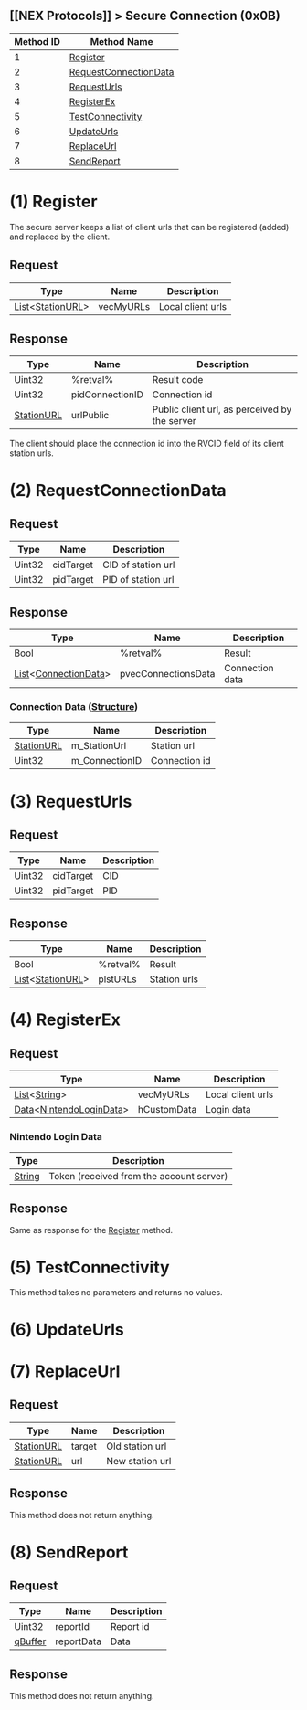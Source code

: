 ## [[NEX Protocols]] > Secure Connection (0x0B)

| Method ID | Method Name |
| --- | --- |
| 1 | [Register](#1-register) |
| 2 | [RequestConnectionData](#2-requestconnectiondata) |
| 3 | [RequestUrls](#3-requesturls) |
| 4 | [RegisterEx](#4-registerex) |
| 5 | [TestConnectivity](#5-testconnectivity) |
| 6 | [UpdateUrls](#6-updateurls) |
| 7 | [ReplaceUrl](#7-replaceurl) |
| 8 | [SendReport](#8-sendreport) |

# (1) Register
The secure server keeps a list of client urls that can be registered (added) and replaced by the client.

## Request
| Type | Name | Description |
| --- | --- | --- |
| [List]&lt;[StationURL]&gt; | vecMyURLs | Local client urls |

## Response
| Type | Name | Description |
| --- | --- | --- |
| Uint32 | %retval% | Result code |
| Uint32 | pidConnectionID | Connection id |
| [StationURL] | urlPublic |Public client url, as perceived by the server |

The client should place the connection id into the RVCID field of its client station urls.

# (2) RequestConnectionData
## Request
| Type | Name | Description |
| --- | --- | --- |
| Uint32 | cidTarget | CID of station url |
| Uint32 | pidTarget | PID of station url |

## Response
| Type | Name | Description |
| --- | --- | --- |
| Bool | %retval% | Result |
| [List]&lt;[ConnectionData](#connection-data)&gt; | pvecConnectionsData| Connection data |

### Connection Data ([Structure])
| Type | Name | Description |
| --- | --- | --- |
| [StationURL] | m_StationUrl | Station url |
| Uint32 | m_ConnectionID | Connection id |

# (3) RequestUrls
## Request
| Type | Name | Description |
| --- | --- | --- |
| Uint32 | cidTarget | CID |
| Uint32 | pidTarget | PID |

## Response
| Type | Name | Description |
| --- | --- | --- |
| Bool | %retval% | Result |
| [List]&lt;[StationURL]&gt; | plstURLs | Station urls |

# (4) RegisterEx
## Request
| Type | Name | Description |
| --- | --- | --- |
| [List]&lt;[String]&gt; | vecMyURLs | Local client urls |
| [Data]&lt;[NintendoLoginData](#nintendo-login-data)&gt; | hCustomData | Login data |

### Nintendo Login Data
| Type | Description |
| --- | --- |
| [String] | Token (received from the account server) |

## Response
Same as response for the [Register](#1-register) method.

# (5) TestConnectivity
This method takes no parameters and returns no values.

# (6) UpdateUrls

# (7) ReplaceUrl
## Request
| Type | Name | Description |
| --- | --- | --- |
| [StationURL] | target | Old station url |
| [StationURL] | url | New station url |

## Response
This method does not return anything.

# (8) SendReport
## Request
| Type | Name | Description |
| --- | --- | --- |
| Uint32 | reportId | Report id |
| [qBuffer] | reportData | Data |

## Response
This method does not return anything.

[qBuffer]: NEX-Common-Types#qbuffer
[List]: NEX-Common-Types#list
[String]: NEX-Common-Types#string
[StationURL]: NEX-Common-Types#station-url
[Data]: NEX-Common-Types#any-data-holder
[Structure]: NEX-Common-Types#structure